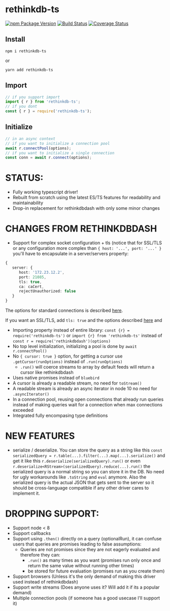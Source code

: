 # rethinkdb-ts
[![npm Package Version](https://img.shields.io/npm/v/rethinkdb-ts.svg)](https://www.npmjs.com/package/rethinkdb-ts)
[![Build Status](https://travis-ci.org/rethinkdb/rethinkdb-ts.svg?branch=master)](https://travis-ci.org/rethinkdb/rethinkdb-ts) [![Coverage Status](https://coveralls.io/repos/github/rethinkdb/rethinkdb-ts/badge.svg?branch=master)](https://coveralls.io/github/rethinkdb/rethinkdb-ts?branch=master)
## Install

`npm i rethinkdb-ts`

or

`yarn add rethinkdb-ts`

## Import

```ts
// if you support import
import { r } from 'rethinkdb-ts';
// if you dont
const { r } = require('rethinkdb-ts');
```

## Initialize

```ts
// in an async context
// if you want to initialize a connection pool
await r.connectPool(options);
// if you want to initialize a single connection
const conn = await r.connect(options);
```

# STATUS:

- Fully working typescript driver!
- Rebuilt from scratch using the latest ES/TS features for readability and maintainability
- Drop-in replacement for rethinkdbdash with only some minor changes

# CHANGES FROM RETHINKDBDASH
- Support for complex socket configuration + tls (notice that for SSL/TLS or any configuration more complex than `{ host: '...', port: '...' }` you'll have to encapsulate in a server/servers property: 
```ts
{ 
   server: {
      host: '172.23.12.2',
      port: 21085,
      tls: true,
      ca: caCert,
      rejectUnauthorized: false
   } 
}
```
The options for standard connections is described [here](https://nodejs.org/dist/latest-v10.x/docs/api/net.html#net_net_createconnection_options_connectlistener).

If you want an SSL/TLS, add `tls: true` and the options described [here](https://nodejs.org/dist/latest-v10.x/docs/api/tls.html#tls_tls_connect_options_callback) and 
- Importing property instead of entire library: `const {r} = require('rethinkdb-ts')` or `import {r} from 'rethinkdb-ts'` instead of `const r = require('rethinkdbdash')(options)`
- No top level initialization, initializing a pool is done by `await r.connectPool()`
- No `{ cursor: true }` option, for getting a cursor use `.getCursor(runOptions)` instead of `.run(runOptions)`
  - `.run()` will coerce streams to array by default feeds will return a cursor like rethinkdbdash
- Uses native promises instead of `bluebird`
- A cursor is already a readable stream, no need for `toStream()`
- A readable stream is already an async iterator in node 10 no need for `.asyncIterator()`
- In a connection pool, reusing open connections that already run queries instead of making queries wait for a connection when max connections exceeded
- Integrated fully encompasing type definitions

# NEW FEATURES

- serialize / deserialize. You can store the query as a string like this `const serializedQuery = r.table(...).filter(...).map(...).serialize()` and get it like this `r.deserialize(serializedQuery).run()` or even `r.deserialize<RStream>(serializedQuery).reduce(...).run()` the serialized query is a normal string so you can store it in the DB. No need for ugly workarounds like `.toString` and `eval` anymore. Also the serialized query is the actual JSON that gets sent to the server so it should be cross-language compatible if any other driver cares to implement it.

# DROPPING SUPPORT:

- Support node < 8
- Support callbacks
- Support using `.then()` directly on a query (optionalRun), it can confuse users that queries are promises leading to false assumptions:
  - Queries are not promises since they are not eagerly evaluated and therefore they can:
    - `.run()` as many times as you want (promises run only once and return the same value without running other times)
    - be stored for future evaluation (promises run as you create them)
- Support browsers (Unless it's the only demand of making this driver used instead of rethinkdbdash)
- Support write streams (Does anyone uses it? Will add it if its a popular demand)
- Multiple connection pools (if someone has a good usecase I'll support it)
